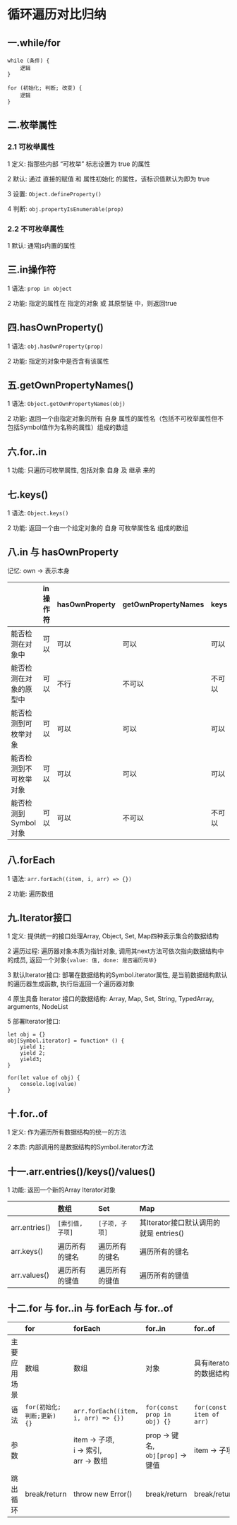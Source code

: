 # 循环遍历对比归纳

## 一.while/for

```
while (条件) {
    逻辑
}

for (初始化; 判断; 改变) {
    逻辑
}
```

## 二.枚举属性

### 2.1 可枚举属性

1 定义: 指那些内部 “可枚举” 标志设置为 true 的属性

2 默认: 通过 直接的赋值 和 属性初始化 的属性，该标识值默认为即为 true

3 设置: `Object.defineProperty()`

4 判断: `obj.propertyIsEnumerable(prop)`

### 2.2 不可枚举属性

1 默认: 通常js内置的属性

## 三.in操作符

1 语法: `prop in object`

2 功能: 指定的属性在 指定的对象 或 其原型链 中，则返回true

## 四.hasOwnProperty()

1 语法: `obj.hasOwnProperty(prop)`

2 功能: 指定的对象中是否含有该属性

## 五.getOwnPropertyNames()

1 语法: `Object.getOwnPropertyNames(obj)`

2 功能: 返回一个由指定对象的所有 自身 属性的属性名（包括不可枚举属性但不包括Symbol值作为名称的属性）组成的数组

## 六.for..in

1 功能: 只遍历可枚举属性, 包括对象 自身 及 继承 来的

## 七.keys()

1 语法: `Object.keys()`

2 功能: 返回一个由一个给定对象的 自身 可枚举属性名 组成的数组

## 八.in 与 hasOwnProperty

记忆: own -> 表示本身

|       |   in操作符       |   hasOwnProperty  |   getOwnPropertyNames |   keys    |   for..in |   
|:------|:----------------|:------------------|:----------------------|:---------|:-----------|
|  能否检测在对象中 |   可以  |   可以  |   可以    |  可以         |   可以  |
|  能否检测在对象的原型中  |  可以   |   不行  |   不可以  |  不可以 |  可以  |
|  能否检测到可枚举对象   |   可以   |  可以      |   可以  |   可以    |  可以  |
|  能否检测到不可枚举对象  |   可以  |   可以      |   可以  |  可以       | 不可以 |
|  能否检测到Symbol对象   |   可以   |   可以  |   不可以 | 不可以  |    不可以     |

## 八.forEach

1 语法: `arr.forEach((item, i, arr) => {})`

2 功能: 遍历数组

## 九.Iterator接口

1 定义: 提供统一的接口处理Array, Object, Set, Map四种表示集合的数据结构

2 遍历过程: 遍历器对象本质为指针对象, 调用其next方法可依次指向数据结构中的成员, 返回一个对象`{value: 值, done: 是否遍历完毕}`

3 默认Iterator接口: 部署在数据结构的Symbol.iterator属性, 是当前数据结构默认的遍历器生成函数, 执行后返回一个遍历器对象

4 原生具备 Iterator 接口的数据结构: Array, Map, Set, String, TypedArray, arguments, NodeList

5 部署Iterator接口:

```
let obj = {}
obj[Symbol.iterator] = function* () {
    yield 1;
    yield 2;
    yield3;
}

for(let value of obj) {
    console.log(value)
}
```

## 十.for..of

1 定义: 作为遍历所有数据结构的统一的方法

2 本质: 内部调用的是数据结构的Symbol.iterator方法

## 十一.arr.entries()/keys()/values()

1 功能: 返回一个新的Array Iterator对象

|       |   数组      |   Set     |   Map     |
|:------|:-----------|:----------|:----------|
| arr.entries() |  `[索引值, 子项]`   |  `[子项, 子项]`  |   其Iterator接口默认调用的就是 entries()      |
| arr.keys()    |   遍历所有的键名 |   遍历所有的键名 |   遍历所有的键名 |
| arr.values()  |   遍历所有的键值 |   遍历所有的键值 |   遍历所有的键值 |
   
## 十二.for 与 for..in 与 forEach 与 for..of

|       |   for     |   forEach     |   for..in     |   for..of |
|:------|:----------|:--------------|:--------------|:----------|
| 主要应用场景  |   数组  |   数组         | 对象         |  具有iterator的数据结构  |
| 语法   |  `for(初始化;判断;更新) {}`  | `arr.forEach((item, i, arr) => {})` |  `for(const prop in obj) {}` | `for(const item of arr)` |
| 参数   |        | item -> 子项, <br>i -> 索引, <br>arr -> 数组 |  prop -> 键名, <br>`obj[prop]` -> 键值 |     item -> 子项  |
| 跳出循环  | break/return  |   throw new Error()   |   break/return |  break/return    |
